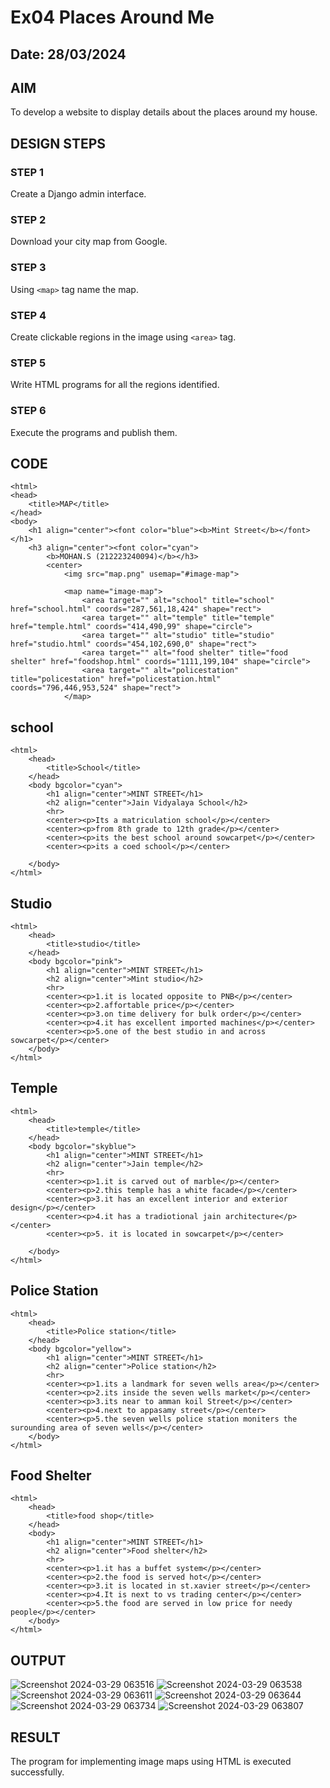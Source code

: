 # Ex04 Places Around Me
## Date: 28/03/2024

## AIM
To develop a website to display details about the places around my house.

## DESIGN STEPS

### STEP 1
Create a Django admin interface.

### STEP 2
Download your city map from Google.

### STEP 3
Using ```<map>``` tag name the map.

### STEP 4
Create clickable regions in the image using ```<area>``` tag.

### STEP 5
Write HTML programs for all the regions identified.

### STEP 6
Execute the programs and publish them.

## CODE
```
<html>
<head>
    <title>MAP</title>
</head>
<body>
    <h1 align="center"><font color="blue"><b>Mint Street</b></font></h1>
    <h3 align="center"><font color="cyan">
        <b>MOHAN.S (212223240094)</b></h3>
        <center>
            <img src="map.png" usemap="#image-map">

            <map name="image-map">
                <area target="" alt="school" title="school" href="school.html" coords="287,561,18,424" shape="rect">
                <area target="" alt="temple" title="temple" href="temple.html" coords="414,490,99" shape="circle">
                <area target="" alt="studio" title="studio" href="studio.html" coords="454,102,690,0" shape="rect">
                <area target="" alt="food shelter" title="food shelter" href="foodshop.html" coords="1111,199,104" shape="circle">
                <area target="" alt="policestation" title="policestation" href="policestation.html" coords="796,446,953,524" shape="rect">
            </map>

```
## school
```
<html>
    <head>
        <title>School</title>
    </head>
    <body bgcolor="cyan">
        <h1 align="center">MINT STREET</h1>
        <h2 align="center">Jain Vidyalaya School</h2>
        <hr>
        <center><p>Its a matriculation school</p></center>
        <center><p>from 8th grade to 12th grade</p></center>
        <center><p>its the best school around sowcarpet</p></center>
        <center><p>its a coed school</p></center>

    </body>
</html>
```
## Studio
```
<html>
    <head>
        <title>studio</title>
    </head>
    <body bgcolor="pink">
        <h1 align="center">MINT STREET</h1>
        <h2 align="center">Mint studio</h2>
        <hr>
        <center><p>1.it is located opposite to PNB</p></center>
        <center><p>2.affortable price</p></center>
        <center><p>3.on time delivery for bulk order</p></center>
        <center><p>4.it has excellent imported machines</p></center>
        <center><p>5.one of the best studio in and across sowcarpet</p></center>
    </body>
</html>
```
## Temple
```
<html>
    <head>
        <title>temple</title>
    </head>
    <body bgcolor="skyblue">
        <h1 align="center">MINT STREET</h1>
        <h2 align="center">Jain temple</h2>
        <hr>
        <center><p>1.it is carved out of marble</p></center>
        <center><p>2.this temple has a white facade</p></center>
        <center><p>3.it has an excellent interior and exterior design</p></center>
        <center><p>4.it has a tradiotional jain architecture</p></center>
        <center><p>5. it is located in sowcarpet</p></center>

    </body>
</html>
```
## Police Station
```
<html>
    <head>
        <title>Police station</title>
    </head>
    <body bgcolor="yellow">
        <h1 align="center">MINT STREET</h1>
        <h2 align="center">Police station</h2>
        <hr>
        <center><p>1.its a landmark for seven wells area</p></center>
        <center><p>2.its inside the seven wells market</p></center>
        <center><p>3.its near to amman koil Street</p></center>
        <center><p>4.next to appasamy street</p></center>
        <center><p>5.the seven wells police station moniters the surounding area of seven wells</p></center>
    </body>
</html>
```
## Food Shelter
```
<html>
    <head>
        <title>food shop</title>
    </head>
    <body>
        <h1 align="center">MINT STREET</h1>
        <h2 align="center">Food shelter</h2>
        <hr>
        <center><p>1.it has a buffet system</p></center>
        <center><p>2.the food is served hot</p></center>
        <center><p>3.it is located in st.xavier street</p></center>
        <center><p>4.It is next to vs trading center</p></center>
        <center><p>5.the food are served in low price for needy people</p></center>
    </body>
</html>
```

## OUTPUT
![Screenshot 2024-03-29 063516](https://github.com/Mohansithaiya/NearMe/assets/154211682/0de66c99-14c8-4ce1-9cfc-aa5d228de1e7)
![Screenshot 2024-03-29 063538](https://github.com/Mohansithaiya/NearMe/assets/154211682/b9b22e5f-e426-4458-b700-dfb49728be77)
![Screenshot 2024-03-29 063611](https://github.com/Mohansithaiya/NearMe/assets/154211682/e1046259-a664-4fc8-bfb0-2d835b0597a4)
![Screenshot 2024-03-29 063644](https://github.com/Mohansithaiya/NearMe/assets/154211682/69976310-ee5c-472b-b349-8ffdf3ae6e5d)
![Screenshot 2024-03-29 063734](https://github.com/Mohansithaiya/NearMe/assets/154211682/d42cfa50-c0f7-4234-9623-18776350e203)
![Screenshot 2024-03-29 063807](https://github.com/Mohansithaiya/NearMe/assets/154211682/03789a4d-0d7c-4d8a-b61f-db5587fcfe5d)



## RESULT
The program for implementing image maps using HTML is executed successfully.
